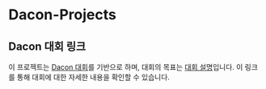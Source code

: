 # Dacon-Projects
## Dacon 대회 링크
이 프로젝트는 [Dacon 대회](https://dacon.io/competitions/official/236424/overview/description)를 기반으로 하며, 대회의 목표는 [대회 설명](https://dacon.io/competitions/official/236424/overview/description)입니다. 이 링크를 통해 대회에 대한 자세한 내용을 확인할 수 있습니다.
